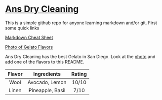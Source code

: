 # [Ans Dry Cleaning](https://adcgelato.com/)

This is a simple github repo for anyone learning markdown and/or git. First some quick links

[Markdown Cheat Sheet](https://github.com/adam-p/markdown-here/wiki/Markdown-Cheatsheet#links)

[Photo of Gelato Flavors](https://www.yelp.com/biz_photos/ans-dry-cleaning-san-diego-4?select=FNnYH0cozx2C5pfP7UuaKg)

Ans Dry Cleaning has the best Gelato in San Diego. Look at the [photo](https://www.yelp.com/biz_photos/ans-dry-cleaning-san-diego-4?select=FNnYH0cozx2C5pfP7UuaKg) and add one of the flavors to this README.

| Flavor        | Ingredients           | Rating  |
|:-------------:|:-------------:|:-----:|
| Wool      | Avocado, Lemon | 10/10 
| Linen     | Pineapple, Basil | 7/10